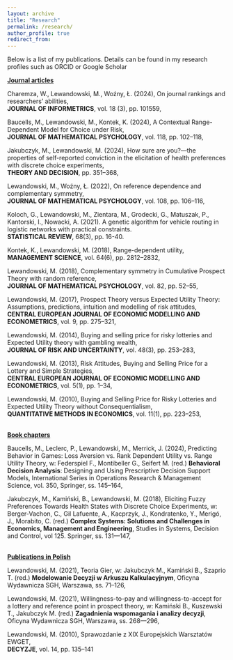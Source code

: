 ```yaml
---
layout: archive
title: "Research"
permalink: /research/
author_profile: true
redirect_from:
---
```


Below is a list of my publications. Details can be found in my research profiles such as ORCID or Google Scholar

<ins>**Journal articles**<ins>

Charemza, W., Lewandowski, M., Woźny, Ł. (2024), On journal rankings and researchers’ abilities,
<br>**JOURNAL OF INFORMETRICS**, vol. 18 (3), pp. 101559,

Baucells, M., Lewandowski, M., Kontek, K. (2024), A Contextual Range-Dependent Model for Choice under Risk, 
<br>**JOURNAL OF MATHEMATICAL PSYCHOLOGY**, vol. 118, pp. 102–118,

Jakubczyk, M., Lewandowski, M. (2024), How sure are you?—the properties of self-reported conviction in the elicitation of health preferences with discrete choice experiments, 
<br>**THEORY AND DECISION**, pp. 351–368,

Lewandowski, M., Woźny, Ł. (2022), On reference dependence and complementary symmetry,
<br>**JOURNAL OF MATHEMATICAL PSYCHOLOGY**, vol. 108, pp. 106–116,

Koloch, G., Lewandowski, M., Zientara, M., Grodecki, G., Matuszak, P., Kantorski, I., Nowacki, A. (2021). A genetic algorithm for vehicle routing in logistic networks with practical constraints.
<br>**STATISTICAL REVIEW**, 68(3), pp. 16-40.

Kontek, K., Lewandowski, M. (2018), Range-dependent utility, 
<br>**MANAGEMENT SCIENCE**, vol. 64(6), pp. 2812–2832,

Lewandowski, M. (2018), Complementary symmetry in Cumulative Prospect Theory with random reference, 
<br>**JOURNAL OF MATHEMATICAL PSYCHOLOGY**, vol. 82, pp. 52–55,

Lewandowski, M. (2017), Prospect Theory versus Expected Utility Theory: Assumptions, predictions, intuition and modelling of risk attitudes, 
<br>**CENTRAL EUROPEAN JOURNAL OF ECONOMIC MODELLING AND ECONOMETRICS**, vol. 9, pp. 275–321,

Lewandowski, M. (2014), Buying and selling price for risky lotteries and Expected Utility theory with gambling wealth, 
<br>**JOURNAL OF RISK AND UNCERTAINTY**, vol. 48(3), pp. 253–283,

Lewandowski, M. (2013), Risk Attitudes, Buying and Selling Price for a Lottery and Simple Strategies, 
<br>**CENTRAL EUROPEAN JOURNAL OF ECONOMIC MODELLING AND ECONOMETRICS**, vol. 5(1), pp. 1–34,

Lewandowski, M. (2010), Buying and Selling Price for Risky Lotteries and Expected Utility Theory without Consequentialism, 
<br>**QUANTITATIVE METHODS IN ECONOMICS**, vol. 11(1), pp. 223–253,


<br><ins>**Book chapters**<ins>

Baucells, M., Leclerc, P., Lewandowski, M., Merrick, J. (2024), Predicting Behavior in Games:
Loss Aversion vs. Rank Dependent Utility vs. Range Utility Theory, w: Federspiel F., Montibeller
G., Seifert M. (red.) **Behavioral Decision Analysis**: Designing and Using Prescriptive
Decision Support Models, International Series in Operations Research & Management Science,
vol. 350, Springer, ss. 145–164,

Jakubczyk, M., Kamiński, B., Lewandowski, M. (2018), Eliciting Fuzzy Preferences Towards 
Health States with Discrete Choice Experiments, w: Berger-Vachon, C., Gil Lafuente, A.,
Kacprzyk, J., Kondratenko, Y., Merigó, J., Morabito, C. (red.) **Complex Systems: Solutions
and Challenges in Economics, Management and Engineering**, Studies in Systems, Decision
and Control, vol 125. Springer, ss. 131—147,

<br><ins>**Publications in Polish**<ins>

Lewandowski, M. (2021), Teoria Gier, w: Jakubczyk M., Kamiński B., Szaprio T. (red.) **Modelowanie
Decyzji w Arkuszu Kalkulacyjnym**, Oficyna Wydawnicza SGH, Warszawa, ss. 71–126,

Lewandowski, M. (2021), Willingness-to-pay and willingness-to-accept for a lottery and reference
point in prospect theory, w: Kamiński B., Kuszewski T., Jakubczyk M. (red.) **Zagadnienia
wspomagania i analizy decyzji**, Oficyna Wydawnicza SGH, Warszawa, ss. 268—296,

Lewandowski, M. (2010), Sprawozdanie z XIX Europejskich Warsztatów EWGET, 
<br>**DECYZJE**, vol. 14, pp. 135–141






